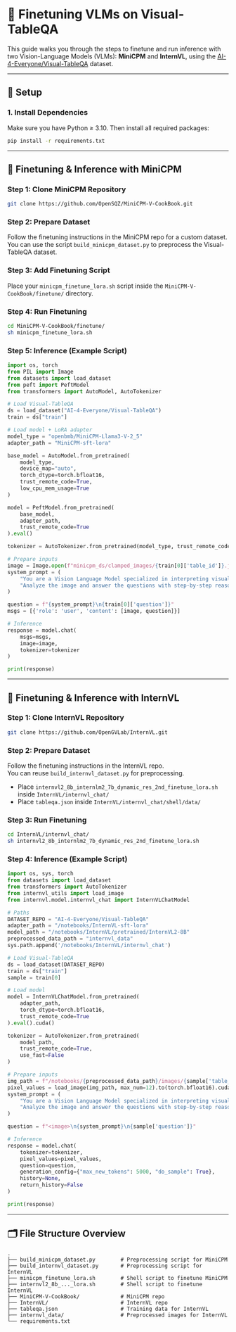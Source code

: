 # 🧪 Finetuning VLMs on Visual-TableQA

This guide walks you through the steps to finetune and run inference with two Vision-Language Models (VLMs): **MiniCPM** and **InternVL**, using the [AI-4-Everyone/Visual-TableQA](https://huggingface.co/datasets/AI-4-Everyone/Visual-TableQA) dataset.

---

## 🚀 Setup

### 1. Install Dependencies

Make sure you have Python ≥ 3.10. Then install all required packages:

```bash
pip install -r requirements.txt
```

---

## 🧠 Finetuning & Inference with MiniCPM

### Step 1: Clone MiniCPM Repository

```bash
git clone https://github.com/OpenSQZ/MiniCPM-V-CookBook.git
```

### Step 2: Prepare Dataset

Follow the finetuning instructions in the MiniCPM repo for a custom dataset. 
You can use the script `build_minicpm_dataset.py` to preprocess the Visual-TableQA dataset.

### Step 3: Add Finetuning Script

Place your `minicpm_finetune_lora.sh` script inside the `MiniCPM-V-CookBook/finetune/` directory.

### Step 4: Run Finetuning

```bash
cd MiniCPM-V-CookBook/finetune/
sh minicpm_finetune_lora.sh
```

### Step 5: Inference (Example Script)

```python
import os, torch
from PIL import Image
from datasets import load_dataset
from peft import PeftModel
from transformers import AutoModel, AutoTokenizer

# Load Visual-TableQA
ds = load_dataset("AI-4-Everyone/Visual-TableQA")
train = ds["train"]

# Load model + LoRA adapter
model_type = "openbmb/MiniCPM-Llama3-V-2_5"
adapter_path = "MiniCPM-sft-lora"

base_model = AutoModel.from_pretrained(
    model_type,
    device_map="auto",
    torch_dtype=torch.bfloat16,
    trust_remote_code=True,
    low_cpu_mem_usage=True
)

model = PeftModel.from_pretrained(
    base_model,
    adapter_path,
    trust_remote_code=True
).eval()

tokenizer = AutoTokenizer.from_pretrained(model_type, trust_remote_code=True)

# Prepare inputs
image = Image.open(f"minicpm_ds/clamped_images/{train[0]['table_id']}.jpg").convert('RGB')
system_prompt = (
    "You are a Vision Language Model specialized in interpreting visual data from charts and diagrams images.\n"
    "Analyze the image and answer the questions with step-by-step reasoning—stay concise, but include any reasoning that’s relevant."
)

question = f"{system_prompt}\n{train[0]['question']}"
msgs = [{'role': 'user', 'content': [image, question]}]

# Inference
response = model.chat(
    msgs=msgs,
    image=image,
    tokenizer=tokenizer
)

print(response)
```

---

## 🧠 Finetuning & Inference with InternVL

### Step 1: Clone InternVL Repository

```bash
git clone https://github.com/OpenGVLab/InternVL.git
```

### Step 2: Prepare Dataset

Follow the finetuning instructions in the InternVL repo.  
You can reuse `build_internvl_dataset.py` for preprocessing.

- Place `internvl2_8b_internlm2_7b_dynamic_res_2nd_finetune_lora.sh` inside `InternVL/internvl_chat/`
- Place `tableqa.json` inside `InternVL/internvl_chat/shell/data/`

### Step 3: Run Finetuning

```bash
cd InternVL/internvl_chat/
sh internvl2_8b_internlm2_7b_dynamic_res_2nd_finetune_lora.sh
```

### Step 4: Inference (Example Script)

```python
import os, sys, torch
from datasets import load_dataset
from transformers import AutoTokenizer
from internvl_utils import load_image
from internvl.model.internvl_chat import InternVLChatModel

# Paths
DATASET_REPO = "AI-4-Everyone/Visual-TableQA"
adapter_path = "/notebooks/InternVL-sft-lora"
model_path = "/notebooks/InternVL/pretrained/InternVL2-8B"
preprocessed_data_path = "internvl_data"
sys.path.append('/notebooks/InternVL/internvl_chat')

# Load Visual-TableQA
ds = load_dataset(DATASET_REPO)
train = ds["train"]
sample = train[0]

# Load model
model = InternVLChatModel.from_pretrained(
    adapter_path,
    torch_dtype=torch.bfloat16,
    trust_remote_code=True
).eval().cuda()

tokenizer = AutoTokenizer.from_pretrained(
    model_path,
    trust_remote_code=True,
    use_fast=False
)

# Prepare inputs
img_path = f"/notebooks/{preprocessed_data_path}/images/{sample['table_id']}.jpg"
pixel_values = load_image(img_path, max_num=12).to(torch.bfloat16).cuda()
system_prompt = (
    "You are a Vision Language Model specialized in interpreting visual data from charts and diagrams images.\n"
    "Analyze the image and answer the questions with step-by-step reasoning—stay concise, but include any reasoning that’s relevant."
)

question = f"<image>\n{system_prompt}\n{sample['question']}"

# Inference
response = model.chat(
    tokenizer=tokenizer,
    pixel_values=pixel_values,
    question=question,
    generation_config={"max_new_tokens": 5000, "do_sample": True},
    history=None,
    return_history=False
)

print(response)
```

---

## 🗂️ File Structure Overview

```
.
├── build_minicpm_dataset.py        # Preprocessing script for MiniCPM
├── build_internvl_dataset.py       # Preprocessing script for InternVL
├── minicpm_finetune_lora.sh        # Shell script to finetune MiniCPM
├── internvl2_8b_..._lora.sh        # Shell script to finetune InternVL
├── MiniCPM-V-CookBook/             # MiniCPM repo
├── InternVL/                       # InternVL repo
├── tableqa.json                    # Training data for InternVL
├── internvl_data/                  # Preprocessed images for InternVL
└── requirements.txt
```
